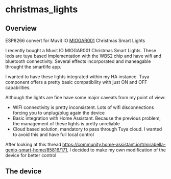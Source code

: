 # christmas_lights

## Overview
ESP8266 convert for Muvit IO [MIOGAR001](https://www.innov8iberia.com/tira-led/6154-muvit-io-guirnalda-decorativa-wifi-rgb-6m60-led-2m-de----cable-power-line-8426801164321.html) Christmas Smart Lights

I recently bought a Muvit IO MIOGAR001 Christmas Smart Lights. These leds are tuya based implementation with the WBS2 chip and have wifi and bluetooth connectivity. Several effects incorporated and maneagable throught the smartlife app.

I wanted to have these lights integrated within my HA instance. Tuya component offers a pretty basic compatibility with just ON and OFF capabilities.

Although the lights are fine have some major caveats from my point of view:
* WIFI connectivity is pretty inconsistent. Lots of wifi disconnections forcing you to unplug/plug again the device
* Basic integration with Home Assistant. Because the previous problem, the management of these lights is pretty unreliable
* Cloud based solution, mandatory to pass through Tuya cloud. I wanted to avoid this and have full local control

After looking at this thread
https://community.home-assistant.io/t/mirabella-genio-smart-home/85816/171, I decided to make my own modification of the device for better control

## The device




